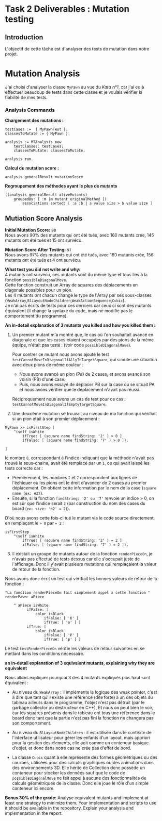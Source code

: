 # Task 2 Deliverables : Mutation testing

## Introduction

L'objectif de cette tâche est d'analyser des tests de mutation dans notre projet.

# Mutation Analysis 

J'ai choisi d'analyser la classe `MyPawn` au vue du _Kata n°1_, car j'ai eu à effectuer beaucoup de tests dans cette classe et je voulais vérifier la fiabilité de mes tests.  

### Analysis Commands

**Chargement des mutations :**  

```smalltalk
testCases :=  { MyPawnTest }.
classesToMutate := { MyPawn }.

analysis := MTAnalysis new
    testClasses: testCases;
    classesToMutate: classesToMutate.

analysis run.
```
**Calcul du mutation score :**    

```smalltalk
analysis generalResult mutationScore
```

**Regroupement des méthodes ayant le plus de mutants**  

```smalltalk
((analysis generalResult aliveMutants)
	groupedBy: [ :m |m mutant originalMethod ])
		associations sorted: [ :a :b | a value size > b value size ]
```
## Mutiation Score Analysis

**Initial Mutation Score:** `90`  
Nous avons 90% des mutants qui ont été tués, avec 160 mutants crée, 145 mutants ont été tués et 15 ont survécu.

**Mutation Score After Testing:** `97`  
Nous avons 97% des mutants qui ont été tués, avec 160 mutants crée, 156 mutants ont été tués et 4 ont survécu.

**What test you did not write and why:**  
4 mutants ont survécu, ces mutants sont du même type et tous liés à la fonction `possibleDiagonalMove`.   
Cette fonction construit un Array de squares des déplacements en diagonale possibles pour un pion.  
Les 4 mutants ont chacun changé le type de l'Array par ses sous-classes (`WeakArray`,`BlLayoutNodeChildren`,`WeakActionSequence`,`Cubic`).   
Je n'ai pas écrits de tests pour ces derniers car ceux ci sont des mutants équivalent (il change la syntaxe du code, mais ne modifie pas le comportement du programme).  


**An in-detail explanation of 3 mutants you killed and how you killed them :**    

1. Un premier mutant m'a montré que, le cas où l'on souhaitait avancé en diagonale et que les cases étaient occupées par des pions de la même équipe, n'était pas testé : (voir code `possibleDiagonalMove`).

    Pour contrer ce mutant nous avons ajouté le test `testCannotMoveInDiagonalIfAllyInTargetSquare`, qui simule une situation avec deux pions de même couleur :  
    - Nous avons avancé un pion (Pa) de 2 cases, et avons avancé son voisin (PB) d'une case.
    - Puis, nous avons essayé de déplacer PB sur la case ou se situait PA et nous avons vérifier que le déplacement n'avait pas réussi.   

    Réciproquement nous avons un cas de test pour ce cas : `testCannotMoveInDiagonalIfEmptyTargetSquare`.  

2. Une deuxième mutation se trouvait au niveau de ma fonction qui vérifiait si un pion était à son premier déplacement :
```smalltalk
MyPawn >> isFirstStep [
    ^(self isWhite 
        ifTrue: [ (square name findString: '2' ) > 0 ] 
        ifFalse: [ (square name findString: '7' ) > 0 ]).

]
```
le nombre `0`, correspondant à l'indice indiquant que la méthode n'avait pas trouvé la sous-chaine, avait été remplacé par un `1`, ce qui avait laissé les tests correcte car :
- Premièrement, les nombres `2` et `7` correspondent aux lignes de l'échiquer où les pions ont le droit d'avancer de 2 cases au premier déplacement. On obtient cette information par le nom de la case (`square name (ex: e2)`).
- Ensuite, si la fonction `findString: '2' ou '7'` renvoie un indice > 0, on est sûr que l'indice serait `2` (par construction du nom des cases du board (`ex: size: 'e2' = 2`)).   

D'où nous avons cette fois-ci tué le mutant via le code source directement, en remplaçant le `> 0` par `= 2` : 
```smalltalk
isFirstStep
    ^(self isWhite 
        ifTrue: [ (square name findString: '2' ) = 2 ] 
        ifFalse: [ (square name findString: '7' ) = 2 ]).

```

3. Il existait un groupe de mutants autour de la fonction `renderPieceOn`, je n'avais pas effectué de tests dessus car elle s'occupait juste de l'affichage. 
Donc il y'avait plusieurs mutations qui remplaçaient la valeur de retour de la fonction.   

Nous avons donc écrit un test qui vérifiait les bonnes valeurs de retour de la fonction :
```smalltalk
"La fonction renderPieceOn fait simplement appel a cette fonction "
renderPawn: aPiece

	^ aPiece isWhite
		  ifFalse: [
			  color isBlack
				  ifFalse: [ 'O' ]
				  ifTrue: [ 'o' ] ]
		  ifTrue: [
			  color isBlack
				  ifFalse: [ 'P' ]
				  ifTrue: [ 'p' ] ]
```
Le test `testRenderPieceOn` vérifie les valeurs de retour suivantes en se mettant dans les conditions nécessaire.


**an in-detail explanation of 3 equivalent mutants, explaining why they are equivalent**  

Nous allons expliquer pourquoi 3 des 4 mutants expliqués plus haut sont équivalent : 

- Au niveau du `WeakArray` : il implémente la logique des weak pointer, c'est à dire que tant qu'il existe une référence (dite forte) à un des objets du tableau ailleurs dans le programme, 
l'objet n'est pas détruit (par le garbage collector ou destructeur en C++), Et nous on peut bien le voir, car les squares présents dans le tableau ont tous une référence dans le board donc tant que la partie n'est pas fini la fonction ne changera pas son comportement.

- Au niveau du `BlLayoutNodeChildren` : il est utilisée dans le contexte de l'interface utilisateur pour gérer les enfants d'un layout, mais appriori pour la gestion des élements, elle agit comme un conteneur basique d'objet, et donc dans notre cas ne crée pas d'effet de bord.

- La classe `Cubic` quant à elle représente des formes géométriques ou des courbes, utilisées pour des calculs graphiques ou des animations dans des environnements 3D. Elle hérite de Collection donc possède un conteneur pour stocker les données sauf que le code de `possibleDiagonalMove` ne fait appel à aucune des fonctionnalités de calculs géométriques de la classe. 
Donc elle joue le rôle d'un simple conteneur ici encore.



**Bonus 30% of the grade:** Analyse equivalent mutants and implement at least one strategy to minimize them. Your implementation and scripts to use it should be available in the repository. Explain your analysis and implementation in the report.


 

